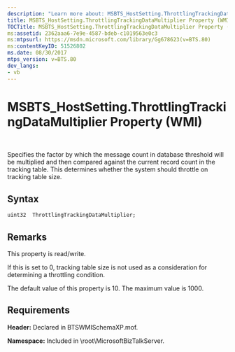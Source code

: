 ```yaml
---
description: "Learn more about: MSBTS_HostSetting.ThrottlingTrackingDataMultiplier Property (WMI)"
title: MSBTS_HostSetting.ThrottlingTrackingDataMultiplier Property (WMI)
TOCTitle: MSBTS_HostSetting.ThrottlingTrackingDataMultiplier Property (WMI)
ms:assetid: 2362aaa6-7e9e-4587-bdeb-c1019563e0c3
ms:mtpsurl: https://msdn.microsoft.com/library/Gg678623(v=BTS.80)
ms:contentKeyID: 51526802
ms.date: 08/30/2017
mtps_version: v=BTS.80
dev_langs:
- vb
---
```


# MSBTS\_HostSetting.ThrottlingTrackingDataMultiplier Property (WMI)

 

Specifies the factor by which the message count in database threshold will be multiplied and then compared against the current record count in the tracking table. This determines whether the system should throttle on tracking table size.

## Syntax

``` vb
uint32  ThrottlingTrackingDataMultiplier;  
```

## Remarks

This property is read/write.

If this is set to 0, tracking table size is not used as a consideration for determining a throttling condition.

The default value of this property is 10. The maximum value is 1000.

## Requirements

**Header:** Declared in BTSWMISchemaXP.mof.

**Namespace:** Included in \\root\\MicrosoftBizTalkServer.

